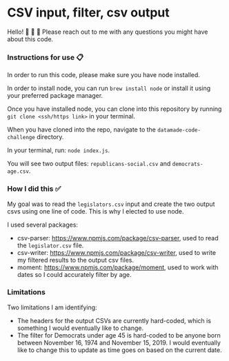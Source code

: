 # CSV input, filter, csv output

Hello!  👋 👋 👋 Please reach out to me with any questions you might have about this code. 

### Instructions for use 📋

In order to run this code, please make sure you have node installed. 

In order to install node, you can run `brew install node` or install it using your preferred package manager. 

Once you have installed node, you can clone into this repository by running `git clone <ssh/https link>` in your terminal. 

When you have cloned into the repo, navigate to the `datamade-code-challenge` directory. 

In your terminal, run: `node index.js`. 

You will see two output files: `republicans-social.csv` and `democrats-age.csv`.

### How I did this ✅ 

My goal was to read the  `legislators.csv` input and create the two output csvs using one line of code. This is why I elected to use node. 

I used several packages: 
- csv-parser: https://www.npmjs.com/package/csv-parser, used to read the `legislator.csv` file. 
- csv-writer: https://www.npmjs.com/package/csv-writer, used to write my filtered results to the output csv files. 
- moment: https://www.npmjs.com/package/moment, used to work with dates so I could accurately filter by age.

### Limitations 

Two limitations I am identifying: 

- The headers for the output CSVs are currently hard-coded, which is something I would eventually like to change. 
- The filter for Democrats under age 45 is hard-coded to be anyone born between November 16, 1974 and November 15, 2019. I would eventually like to change this to update as time goes on based on the current date. 

